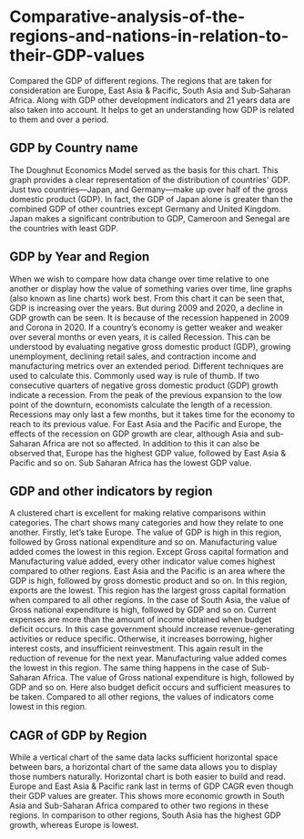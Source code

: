 # Comparative-analysis-of-the-regions-and-nations-in-relation-to-their-GDP-values
Compared the GDP of different regions. The regions that are taken for consideration are Europe, East Asia &amp; Pacific, South Asia and Sub-Saharan Africa. Along with GDP other development indicators and 21 years data are also taken into account. It helps to get an understanding how GDP is related to them and over a period.

## GDP by Country name

The Doughnut Economics Model served as the basis for this chart. This graph provides a clear representation of the distribution of countries' GDP. Just two countries—Japan, and Germany—make up over half of the gross domestic product (GDP). In fact, the GDP of Japan alone is greater than the combined GDP of other countries except Germany and United Kingdom. Japan makes a significant contribution to GDP, Cameroon and Senegal are the countries with least GDP.

## GDP by Year and Region
When we wish to compare how data change over time relative to one another or display how the value of something varies over time, line graphs (also known as line charts) work best. From this chart it can be seen that, GDP is increasing over the years. But during 2009 and 2020, a decline in GDP growth can be seen. It is because of the recession happened in 2009 and Corona in 2020. 
If a country’s economy is getter weaker and weaker over several months or even years, it is called Recession. This can be understood by evaluating negative gross domestic product (GDP), growing unemployment, declining retail sales, and contraction income and manufacturing metrics over an extended period. Different techniques are used to calculate this. Commonly used way is rule of thumb. If two consecutive quarters of negative gross domestic product (GDP) growth indicate a recession. From the peak of the previous expansion to the low point of the downturn, economists calculate the length of a recession. Recessions may only last a few months, but it takes time for the economy to reach to its previous value.
For East Asia and the Pacific and Europe, the effects of the recession on GDP growth are clear, although Asia and sub-Saharan Africa are not so affected.
In addition to this it can also be observed that, Europe has the highest GDP value, followed by East Asia & Pacific and so on. Sub Saharan Africa has the lowest GDP value.

## GDP and other indicators by region
A clustered chart is excellent for making relative comparisons within categories. The chart shows many categories and how they relate to one another. Firstly, let’s take Europe. The value of GDP is high in this region, followed by Gross national expenditure and so on. Manufacturing value added comes the lowest in this region. Except Gross capital formation and Manufacturing value added, every other indicator value comes highest compared to other regions. 
East Asia and the Pacific is an area where the GDP is high, followed by gross domestic product and so on. In this region, exports are the lowest. This region has the largest gross capital formation when compared to all other regions.
In the case of South Asia, the value of Gross national expenditure is high, followed by GDP and so on. Current expenses are more than the amount of income obtained when budget deficit occurs. In this case government should increase revenue-generating activities or reduce specific. Otherwise, it increases borrowing, higher interest costs, and insufficient reinvestment. This again result in the reduction of revenue for the next year. Manufacturing value added comes the lowest in this region.
The same thing happens in the case of Sub-Saharan Africa. The value of Gross national expenditure is high, followed by GDP and so on. Here also budget deficit occurs and sufficient measures to be taken. Compared to all other regions, the values of indicators come lowest in this region.

## CAGR of GDP by Region
While a vertical chart of the same data lacks sufficient horizontal space between bars, a horizontal chart of the same data allows you to display those numbers naturally. Horizontal chart is both easier to build and read. Europe and East Asia & Pacific rank last in terms of GDP CAGR even though their GDP values are greater. This shows more economic growth in South Asia and Sub-Saharan Africa compared to other two regions in these regions. In comparison to other regions, South Asia has the highest GDP growth, whereas Europe is lowest.
